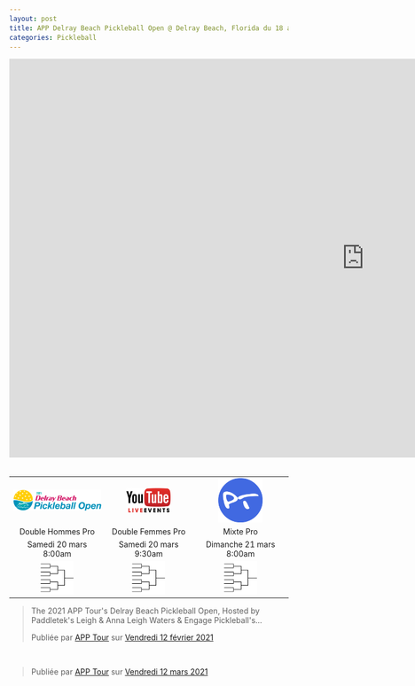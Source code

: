 ```yaml
---
layout: post
title: APP Delray Beach Pickleball Open @ Delray Beach, Florida du 18 au 21 mars 2021
categories: Pickleball
---
```

<!-- Code pour les posts facebook -->
<div id="fb-root"></div>
<script async defer crossorigin="anonymous" src="https://connect.facebook.net/fr_CA/sdk.js#xfbml=1&version=v10.0" nonce="nuCryucA"></script>

<div class="videoWrapper">
<iframe width="1280" height="720" src="https://www.youtube.com/embed/7rKkDUeuxaQ" frameborder="0" allow="accelerometer; autoplay; clipboard-write; encrypted-media; gyroscope; picture-in-picture" allowfullscreen></iframe>
</div>

<br>

<table>
    <tr>
        <td>
            <div style="text-align: center">
                <a href="https://apptour.org/"><img src="/images/DBPO.png" width="180"/></a>
            </div>
        </td>
        <td> 
            <div style="text-align: center">
                <a href="https://www.youtube.com/channel/UCzp8-zq6Qpd3g1ykc8Tj9BA"><img src="/images/youtube-live-stream.png" width="80"/></a>
            </div>
        </td>
        <td>
            <div style="text-align: center">  
                <a href="https://www.pickleballtournaments.com/tournamentinfo.pl?tid=4651"><img src="/images/pt.png" alt="pickleballtournaments.com" width="80"/></a>
            </div>
        </td>
    </tr>
    <tr>
        <td>
            <div style="text-align: center">
            Double Hommes Pro
            </div>
        </td>
        <td>
            <div style="text-align: center">
            Double Femmes Pro
            </div>
        </td>
        <td>
            <div style="text-align: center">
            Mixte Pro
            </div>
        </td>
    </tr>
    <tr>
        <td>
            <div style="text-align: center">
            Samedi 20 mars 8:00am
            </div>
        </td>
        <td>
            <div style="text-align: center">
            Samedi 20 mars 9:30am
            </div>
        </td>
        <td>
            <div style="text-align: center">
            Dimanche 21 mars 8:00am
            </div>
        </td>
    </tr>
    <tr>
        <td>
            <div style="text-align: center">
                <img src="/images/bracket.png" width="60"/><a href=""></a>
            </div>
        </td>
        <td>
            <div style="text-align: center">
            <img src="/images/bracket.png" width="60"/><a href=""></a>
            </div>
        </td>
        <td>
            <div style="text-align: center">
            <img src="/images/bracket.png" width="60"/><a href=""></a>
            </div>
        </td>
    </tr><!--
    <tr>
        <td>
            <div style="text-align: center"><img src="/images/play.png" width="25"/>
                <a href="https://www.youtube.com/watch?v=3zlG9PBS4Nc&t=22253s">Médaille d'or Hommes Ben Johns/Dekel Bar vs Jeff Warnick/Matt Wright</a>
            </div>
        </td>
        <td>
            <div style="text-align: center"><img src="/images/play.png" width="25"/>
                <a href="https://www.youtube.com/watch?v=3zlG9PBS4Nc&t=18225s">Médaille d'or Femmes Simone Jardim/Lucy Kovalova vs Callie Smith/Irina Tereschenko</a>
            </div>
        </td>
        <td>
            <div style="text-align: center">
                Médaille d'or Mixte Simone Jardim/Ben Johns vs Jessie Irvine/Jeffrey Warnick
            </div>
        </td>
    </tr>
    <tr>
        <td>
            <div style="text-align: center">
                vs 
            </div>
        </td>
        <td>
            <div style="text-align: center">
                vs 
            </div>
        </td>
        <td>
            <div style="text-align: center">
                 vs 
            </div>
        </td>
    </tr>-->
</table>


<div class="fb-post" data-href="https://www.facebook.com/theapptour/photos/a.137982294324937/279803423476156/" data-width="500" data-show-text="false"><blockquote cite="https://www.facebook.com/theapptour/photos/a.137982294324937/279803423476156/?type=3" class="fb-xfbml-parse-ignore"><p>The 2021 APP Tour&#039;s Delray Beach Pickleball Open, Hosted by Paddletek&#039;s Leigh &amp; Anna Leigh Waters &amp; Engage Pickleball&#039;s...</p>Publiée par <a href="https://www.facebook.com/theapptour/">APP Tour</a> sur&nbsp;<a href="https://www.facebook.com/theapptour/photos/a.137982294324937/279803423476156/?type=3">Vendredi 12 février 2021</a></blockquote></div>

<br>

<div class="fb-post" data-href="https://www.facebook.com/theapptour/posts/296701701786328" data-width="500" data-show-text="true"><blockquote cite="https://www.facebook.com/theapptour/posts/296701701786328" class="fb-xfbml-parse-ignore">Publiée par <a href="https://www.facebook.com/theapptour/">APP Tour</a> sur&nbsp;<a href="https://www.facebook.com/theapptour/posts/296701701786328">Vendredi 12 mars 2021</a></blockquote></div>